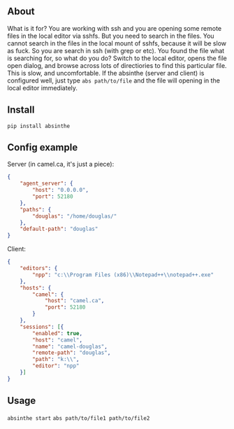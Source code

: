 About
-
What is it for?
You are working with ssh and you are opening some remote files in the local editor via sshfs. But you need to search in the files. You cannot search in the files in the local mount of sshfs, because it will be slow as fuck. So you are search in ssh (with grep or etc). You found the file what is searching for, so what do you do? Switch to the local editor, opens the file open dialog, and browse across lots of directiories to find this particular file. This is slow, and uncomfortable. If the absinthe (server and client) is configured well, just type `abs path/to/file` and the file will opening in the local editor immediately.

Install
-
`pip install absinthe`

Config example
-
Server (in camel.ca, it's just a piece):
```json
{
	"agent_server": {
		"host": "0.0.0.0",
		"port": 52180
	},
	"paths": {
		"douglas": "/home/douglas/"
	},
	"default-path": "douglas"
}
```
Client:
```json
{
    "editors": {
        "npp": "c:\\Program Files (x86)\\Notepad++\\notepad++.exe"
    },
    "hosts": {
		"camel": {
			"host": "camel.ca",
			"port": 52180
		}
    },
    "sessions": [{
		"enabled": true,
		"host": "camel",
		"name": "camel-douglas",
		"remote-path": "douglas",
		"path": "k:\\",
		"editor": "npp"
    }]
}
```

Usage
-
`absinthe start`
`abs path/to/file1 path/to/file2`
